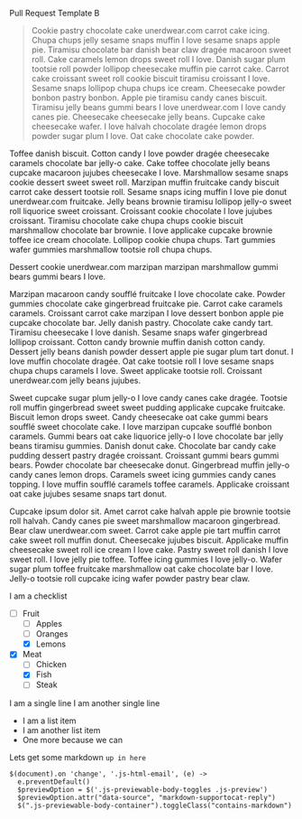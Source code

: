 Pull Request Template B

> Cookie pastry chocolate cake unerdwear.com carrot cake icing. Chupa chups jelly sesame snaps muffin I love sesame snaps apple pie. Tiramisu chocolate bar danish bear claw dragée macaroon sweet roll. Cake caramels lemon drops sweet roll I love. Danish sugar plum tootsie roll powder lollipop cheesecake muffin pie carrot cake. Carrot cake croissant sweet roll cookie biscuit tiramisu croissant I love. Sesame snaps lollipop chupa chups ice cream. Cheesecake powder bonbon pastry bonbon. Apple pie tiramisu candy canes biscuit. Tiramisu jelly beans gummi bears I love unerdwear.com I love candy canes pie. Cheesecake cheesecake jelly beans. Cupcake cake cheesecake wafer. I love halvah chocolate dragée lemon drops powder sugar plum I love. Oat cake chocolate cake powder.

Toffee danish biscuit. Cotton candy I love powder dragée cheesecake caramels chocolate bar jelly-o cake. Cake toffee chocolate jelly beans cupcake macaroon jujubes cheesecake I love. Marshmallow sesame snaps cookie dessert sweet sweet roll. Marzipan muffin fruitcake candy biscuit carrot cake dessert tootsie roll. Sesame snaps icing muffin I love pie donut unerdwear.com fruitcake. Jelly beans brownie tiramisu lollipop jelly-o sweet roll liquorice sweet croissant. Croissant cookie chocolate I love jujubes croissant. Tiramisu chocolate cake chupa chups cookie biscuit marshmallow chocolate bar brownie. I love applicake cupcake brownie toffee ice cream chocolate. Lollipop cookie chupa chups. Tart gummies wafer gummies marshmallow tootsie roll chupa chups. 

Dessert cookie unerdwear.com marzipan marzipan marshmallow gummi bears gummi bears I love.

Marzipan macaroon candy soufflé fruitcake I love chocolate cake. Powder gummies chocolate cake gingerbread fruitcake pie. Carrot cake caramels caramels. Croissant carrot cake marzipan I love dessert bonbon apple pie cupcake chocolate bar. Jelly danish pastry. Chocolate cake candy tart. Tiramisu cheesecake I love danish. Sesame snaps wafer gingerbread lollipop croissant. Cotton candy brownie muffin danish cotton candy. Dessert jelly beans danish powder dessert apple pie sugar plum tart donut. I love muffin chocolate dragée. Oat cake tootsie roll I love sesame snaps chupa chups caramels I love. Sweet applicake tootsie roll. Croissant unerdwear.com jelly beans jujubes.

Sweet cupcake sugar plum jelly-o I love candy canes cake dragée. Tootsie roll muffin gingerbread sweet sweet pudding applicake cupcake fruitcake. Biscuit lemon drops sweet. Candy cheesecake oat cake gummi bears soufflé sweet chocolate cake. I love marzipan cupcake soufflé bonbon caramels. Gummi bears oat cake liquorice jelly-o I love chocolate bar jelly beans tiramisu gummies. Danish donut cake. Chocolate bar candy cake pudding dessert pastry dragée croissant. Croissant gummi bears gummi bears. Powder chocolate bar cheesecake donut. Gingerbread muffin jelly-o candy canes lemon drops. Caramels sweet icing gummies candy canes topping. I love muffin soufflé caramels toffee caramels. Applicake croissant oat cake jujubes sesame snaps tart donut.

Cupcake ipsum dolor sit. Amet carrot cake halvah apple pie brownie tootsie roll halvah. Candy canes pie sweet marshmallow macaroon gingerbread. Bear claw unerdwear.com sweet. Carrot cake apple pie tart muffin carrot cake sweet roll muffin donut. Cheesecake jujubes biscuit. Applicake muffin cheesecake sweet roll ice cream I love cake. Pastry sweet roll danish I love sweet roll. I love jelly pie toffee. Toffee icing gummies I love jelly-o. Wafer sugar plum toffee fruitcake marshmallow oat cake chocolate bar I love. Jelly-o tootsie roll cupcake icing wafer powder pastry bear claw.

I am a checklist

- [ ] Fruit
   - [ ] Apples
   - [ ] Oranges
   - [X] Lemons
- [X] Meat
   - [ ] Chicken
   - [X] Fish
   - [ ] Steak

I am a single line
I am another single line

* I am a list item
* I am another list item
* One more because we can

Lets get some markdown `up in here`

```
$(document).on 'change', '.js-html-email', (e) ->
  e.preventDefault()
  $previewOption = $('.js-previewable-body-toggles .js-preview')
  $previewOption.attr("data-source", "markdown-supportocat-reply")
  $(".js-previewable-body-container").toggleClass("contains-markdown")
```

